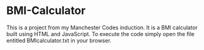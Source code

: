 # BMI-Calculator
This is a project from my Manchester Codes induction. It is a BMI calculator built using HTML and JavaScript.
To execute the code simply open the file entitled BMIcalculator.txt in your browser.
